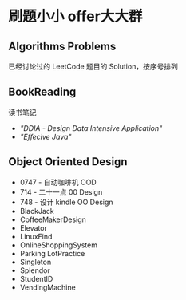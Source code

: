 # 刷题小小 offer大大群

## Algorithms Problems

已经讨论过的 LeetCode 题目的 Solution，按序号排列



## BookReading

读书笔记

- *"DDIA - Design Data Intensive Application"*
- *"Effecive Java"*

## Object Oriented Design

- 0747 -  自动咖啡机 OOD
- 714 - 二十一点 00 Design
- 748 - 设计 kindle OO Design
- BlackJack
- CoffeeMakerDesign
- Elevator
- LinuxFind
- OnlineShoppingSystem
- Parking LotPractice
- Singleton
- Splendor
- StudentID
- VendingMachine